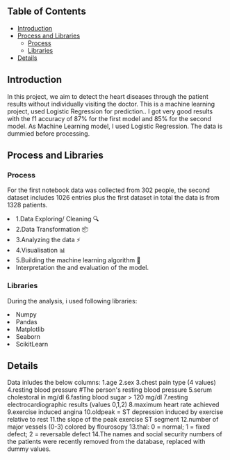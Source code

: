 ## Table of Contents
- [Introduction](#introduction)
- [Process and Libraries](#Process-and-libraries)
  - [Process](#Process)
  - [Libraries](#Libraries)
- [Details](#details)


## Introduction
In this project, we aim to detect the heart diseases through the patient results without individually visiting the doctor. This is a machine learning project, used Logistic Regression for prediction.. I got very good results with the f1 accuracy of 87% for the first model and 85% for the second model. As Machine Learning model, I used Logistic Regression. The data is dummied before processing.

## Process and Libraries
### Process
For the first notebook data was collected from 302 people, the second dataset includes 1026 entries plus the first dataset in total the data is from 1328 patients.
 <li> 1.Data Exploring/ Cleaning 🔍
 <li> 2.Data Transformation 📦
 <li> 3.Analyzing the data ⚡️
 <li> 4.Visualisation 📊
 <li> 5.Building the machine learning algorithm 🧠
 <li> Interpretation the and evaluation of the model. 

 

### Libraries
During the analysis, i used following libraries:

<li>Numpy              
<li>Pandas            
<li>Matplotlib         
<li>Seaborn            
<li>ScikitLearn              

## Details

Data inludes the below columns: 
1.age
2.sex
3.chest pain type (4 values)
4.resting blood pressure  #The person's resting blood pressure
5.serum cholestoral in mg/dl
6.fasting blood sugar > 120 mg/dl
7.resting electrocardiographic results (values 0,1,2)
8.maximum heart rate achieved
9.exercise induced angina
10.oldpeak = ST depression induced by exercise relative to rest
11.the slope of the peak exercise ST segment
12.number of major vessels (0-3) colored by flourosopy
13.thal: 0 = normal; 1 = fixed defect; 2 = reversable defect
14.The names and social security numbers of the patients were recently removed from the database, replaced with dummy values.
